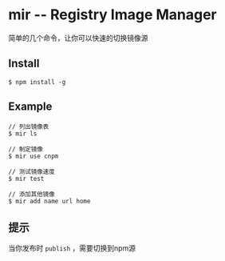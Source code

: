 mir -- Registry Image Manager
===

简单的几个命令，让你可以快速的切换镜像源

## Install

```
$ npm install -g 
```

## Example
```
// 列出镜像表
$ mir ls

// 制定镜像
$ mir use cnpm

// 测试镜像速度
$ mir test

// 添加其他镜像
$ mir add name url home

```

## 提示

当你发布时 `publish` ，需要切换到npm源
